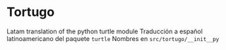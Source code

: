 # Tortugo
Latam translation of the python turtle module
Traducción a español latinoamericano del paquete `turtle`
Nombres en `src/tortugo/__init__py`
